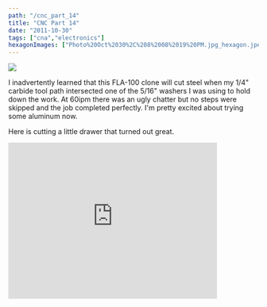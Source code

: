 ```yaml
---
path: "/cnc_part_14"
title: "CNC Part 14"
date: "2011-10-30"
tags: ["cna","electronics"]
hexagonImages: ["Photo%20Oct%2030%2C%208%2008%2019%20PM.jpg_hexagon.jpeg","Photo%20Oct%2030,%208%2008%2019%20PM.jpg_hexagon.jpeg"]
---
```


 [![](Photo%20Oct%2030%2C%208%2008%2019%20PM.jpg)](Photo%20Oct%2030,%208%2008%2019%20PM.jpg)

I inadvertently learned that this FLA-100 clone will cut steel when my 1/4" carbide tool path intersected one of the 5/16" washers I was using to hold down the work. At 60ipm there was an ugly chatter but no steps were skipped and the job completed perfectly. I'm pretty excited about trying some aluminum now.

Here is cutting a little drawer that turned out great.  

 <iframe width="420" height="315" src="http://www.youtube.com/embed/6ZwIZr6VTXQ" frameborder="0" allowfullscreen="allowfullscreen" xmlns="http://www.w3.org/1999/xhtml"></iframe> 
